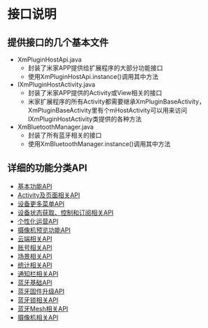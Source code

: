 # 接口说明
## 提供接口的几个基本文件
* XmPluginHostApi.java
	* 封装了米家APP提供给扩展程序的大部分功能接口
	* 使用XmPluginHostApi.instance()调用其中方法
* IXmPluginHostActivity.java
	* 封装了米家APP提供的Activity或View相关的接口
	* 米家扩展程序的所有Activity都需要继承XmPluginBaseActivity，XmPluginBaseActivity里有个mHostActivity可以用来访问IXmPluginHostActivity类提供的各种方法
* XmBluetoothManager.java
	* 封装了所有蓝牙相关的接口
	* 使用XmBluetoothManager.instance()调用其中方法

## 详细的功能分类API
* [基本功能API](基本功能API.md)
* [Activity及页面相关API](Activity及页面相关API.md)  
* [设备更多菜单API](设备更多菜单API.md)  
* [设备状态获取、控制和订阅相关API](设备状态获取、控制和订阅相关API.md)
* [个性化运营API](个性化运营API.md)
* [摄像机预览功能API](摄像机预览功能API.md)
* [云端相关API](云端相关API.md)  
* [账号相关API](账号相关API.md)  
* [场景相关API](场景相关API.md)  
* [统计相关API](统计相关API.md)   
* [通知栏相关API](通知栏相关API.md)  
* [蓝牙基础API](蓝牙基础API.md)
* [蓝牙固件升级API](蓝牙固件升级API.md)
* [蓝牙锁相关API](蓝牙锁相关API.md)
* [蓝牙Mesh相关API](蓝牙Mesh相关API.md)
* [摄像机相关API](摄像机相关API.md)
